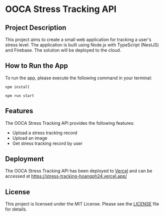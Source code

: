 # OOCA Stress Tracking API

## Project Description
This project aims to create a small web application for tracking a user's stress level. The application is built using Node.js with TypeScript (NestJS) and Firebase. The solution will be deployed to the cloud.

## How to Run the App
To run the app, please execute the following command in your terminal:

```npm install```

```npm run start```


## Features
The OOCA Stress Tracking API provides the following features:
- Upload a stress tracking record
- Upload an image
- Get stress tracking record by user

## Deployment
The OOCA Stress Tracking API has been deployed to [Vercel](https://vercel.com/) and can be accessed at https://stress-tracking-hoangph24.vercel.app/

## License
This project is licensed under the MIT License. Please see the [LICENSE](LICENSE) file for details.
